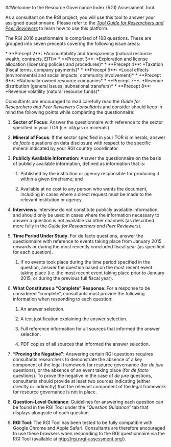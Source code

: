 <head>
##Welcome to the Resource Governance Index (RGI) Assessment Tool.
</head>

As a consultant on the RGI project, you will use this tool to answer your assigned questionnaire.
Please refer to the [*Tool Guide for Researchers and Peer Reviewers*]() to learn how to use this platform.

The RGI 2016 questionnaire is comprised of 168 questions. These are grouped into seven precepts covering the following issue areas:

<order>
*	**Precept 2**: *Accountability and transparency (natural resource wealth, contracts, EITI)*
*	**Precept 3**: *Exploration and license allocation (licensing policies and procedures)*
*	**Precept 4**: *Taxation (fiscal terms, company payments)*
*	**Precept 5**: *Local effects (environmental and social impacts, community involvement)*
*	**Precept 6**: *Nationally-owned resource companies*
*	**Precept 7**: *Revenue distribution (general issues, subnational transfers)*
*	**Precept 8**: *Revenue volatility (natural resource funds)*
</order>

Consultants are encouraged to read carefully read the *Guide for Researchers and Peer Reviewers Consultants* and consider should keep in mind the following points while completing the questionnaire:

<list>
<order>

1. **Sector of Focus**: Answer the questionnaire with reference to the sector specified in your TOR (i.e. oil/gas or minerals).

2. **Mineral of Focus**: If the sector specified in your TOR is minerals, answer *de facto* questions on data disclosure with respect to the specific mineral indicated by your RGI country coordinator.

3. **Publicly Available Information**: Answer the questionnaire on the basis of publicly available information, defined as information that is:

     1. Published by the institution or agency responsible for producing it within a given timeframe; and

     2.	Available at no cost to any person who wants the document, including in cases where a direct request must be made to the relevant institution or agency.

4. **Interviews**:  Interview do not constitute publicly available information, and should only be used in cases where the information necessary to answer a question is not available via other channels (as described more fully in the *Guide for Researchers and Peer Reviewers*).

5. **Time Period Under Study**:  For de facto questions, answer the questionnaire with reference to events taking place from January 2015 onwards or during the most recently concluded fiscal year (as specified for each question).

     1.	If no events took place during the time period specified in the question, answer the question based on the most recent event taking place (i.e. the most recent event taking place prior to January 2015, or during the previous full fiscal year).

6. **What Constitutes a “Complete” Response**: For a response to be considered “complete”, consultants must provide the following information when responding to each question:

    1. An answer selection.

    2. A text justification explaining the answer selection.

    3. Full reference information for all sources that informed the answer selection.

    4. PDF copies of all sources that informed the answer selection.  

7. **“Proving the Negative”**:  Answering certain RGI questions requires consultants researchers to demonstrate the absence of a key component of the legal framework for resource governance (for *de jure* questions), or the absence of an event taking place (for *de facto* questions).  To prove the negative in the case of *de jure* questions, consultants should provide at least two sources indicating (either directly or indirectly) that the relevant component of the legal framework for resource governance is not in place.

8.	**Question-Level Guidance**:  Guidelines for answering each question can be found in the RGI Tool under the *“Question Guidance”* tab that displays alongside of each question.

9. **RGI Tool**:  The RGI Tool has been tested to be fully compatible with Google Chrome and Apple Safari.  Consultants are therefore encouraged to use these browsers when responding to the RGI questionnaire via the RGI Tool (available at http://rgi.nrgi-assessment.org/).

</order>
</list>
